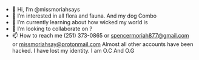 - 👋 Hi, I’m @missmoriahsays
- 👀 I’m interested in all flora and fauna. And my dog Combo
- 🌱 I’m currently learning about how wicked my world is
- 💞️ I’m looking to collaborate on ?
- 📫 How to reach me (251) 373-0865 or spencermoriah877@gmail.com or missmoriahsay@protonmail.com
Almost all other accounts have been hacked. 
I have lost my identity. 
I am O.C 
And O.G


<!---
missmoriahsays/missmoriahsays is a ✨ special ✨ repository because its `README.md` (this file) appears on your GitHub profile.
You can click the Preview link to take a look at your changes.
--->
